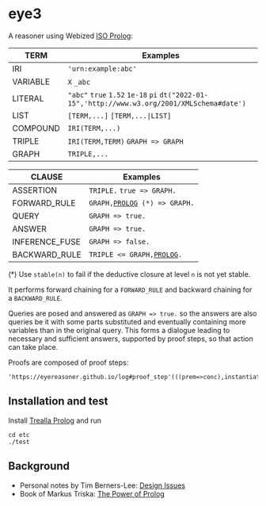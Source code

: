 # eye3

A reasoner using Webized [ISO Prolog](https://en.wikipedia.org/wiki/Prolog#ISO_Prolog):

TERM            | Examples
----------------|---------
IRI             | `'urn:example:abc'`
VARIABLE        | `X` `_abc`
LITERAL         | `"abc"` `true` `1.52` `1e-18` `pi` `dt("2022-01-15",'http://www.w3.org/2001/XMLSchema#date')`
LIST            | `[TERM,...]` `[TERM,...\|LIST]`
COMPOUND        | `IRI(TERM,...)`
TRIPLE          | `IRI(TERM,TERM)` `GRAPH => GRAPH`
GRAPH           | `TRIPLE,...`

CLAUSE          | Examples
----------------|---------
ASSERTION       | `TRIPLE.` `true => GRAPH.`
FORWARD_RULE    | `GRAPH,`[`PROLOG`](https://www.scryer.pl/builtins)` (*) => GRAPH.`
QUERY           | `GRAPH => true.`
ANSWER          | `GRAPH => true.`
INFERENCE_FUSE  | `GRAPH => false.`
BACKWARD_RULE   | `TRIPLE <= GRAPH,`[`PROLOG`](https://www.scryer.pl/builtins)`.`

(*) Use `stable(n)` to fail if the deductive closure at level `n` is not yet stable.

It performs forward chaining for a `FORWARD_RULE` and backward chaining for a `BACKWARD_RULE`.

Queries are posed and answered as `GRAPH => true.` so the answers are also queries be it with
some parts substituted and eventually containing more variables than in the original query.
This forms a dialogue leading to necessary and sufficient answers, supported by proof steps, so that action can take place.

Proofs are composed of proof steps:
```
'https://eyereasoner.github.io/log#proof_step'(((prem=>conc),instantiated_prem),instantiated_conc).
```

## Installation and test

Install [Trealla Prolog](https://github.com/trealla-prolog/trealla?tab=readme-ov-file#building) and run

```
cd etc
./test
```

## Background

- Personal notes by Tim Berners-Lee: [Design Issues](https://www.w3.org/DesignIssues/)
- Book of Markus Triska: [The Power of Prolog](https://www.metalevel.at/prolog)
